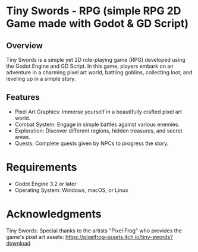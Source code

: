 # Tiny Swords - RPG (simple RPG 2D Game made with Godot & GD Script)

## Overview
Tiny Swords is a simple yet 2D role-playing game (RPG) developed using the Godot Engine and GD Script. In this game, players embark on an adventure in a charming pixel art world, battling goblins, collecting loot, and leveling up in a simple story.

## Features
- Pixel Art Graphics: Immerse yourself in a beautifully crafted pixel art world.
- Combat System: Engage in simple battles against various enemies.
- Exploration: Discover different regions, hidden treasures, and secret areas.
- Quests: Complete quests given by NPCs to progress the story.

# Requirements
- Godot Engine 3.2 or later
- Operating System: Windows, macOS, or Linux

# Acknowledgments
Tiny Swords: Special thanks to the artists "Pixel Frog" who provides the game's pixel art assets: https://pixelfrog-assets.itch.io/tiny-swords?download
